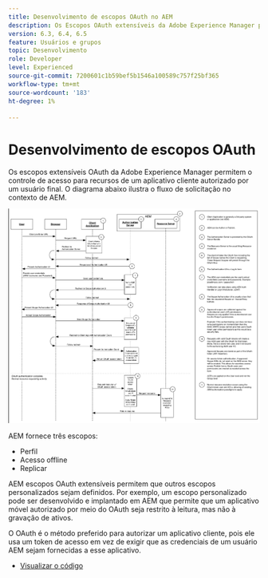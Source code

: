 ```yaml
---
title: Desenvolvimento de escopos OAuth no AEM
description: Os Escopos OAuth extensíveis da Adobe Experience Manager permitem o controle de acesso para recursos de um aplicativo cliente autorizado por um usuário final. O diagrama abaixo ilustra o fluxo de solicitação no contexto de AEM.
version: 6.3, 6.4, 6.5
feature: Usuários e grupos
topic: Desenvolvimento
role: Developer
level: Experienced
source-git-commit: 7200601c1b59bef5b1546a100589c757f25bf365
workflow-type: tm+mt
source-wordcount: '183'
ht-degree: 1%

---
```



# Desenvolvimento de escopos OAuth

Os escopos extensíveis OAuth da Adobe Experience Manager permitem o controle de acesso para recursos de um aplicativo cliente autorizado por um usuário final. O diagrama abaixo ilustra o fluxo de solicitação no contexto de AEM.

![Fluxo de escopos Oauth](./assets/oauth-code-sample-develop/oauth-scopes-flow.png)

AEM fornece três escopos:

* Perfil
* Acesso offline
* Replicar

AEM escopos OAuth extensíveis permitem que outros escopos personalizados sejam definidos. Por exemplo, um escopo personalizado pode ser desenvolvido e implantado em AEM que permite que um aplicativo móvel autorizado por meio do OAuth seja restrito à leitura, mas não à gravação de ativos.

O OAuth é o método preferido para autorizar um aplicativo cliente, pois ele usa um token de acesso em vez de exigir que as credenciais de um usuário AEM sejam fornecidas a esse aplicativo.

* [Visualizar o código](https://github.com/Adobe-Consulting-Services/acs-aem-samples/blob/legacy/bundle/src/main/java/com/adobe/acs/samples/authentication/oauth/impl/SampleScopeWithPrivileges.java)
